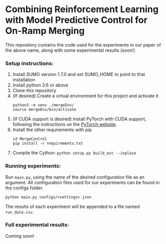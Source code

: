 # Combining  Reinforcement  Learning  with  Model  Predictive  Control  for On-Ramp  Merging

This repository contains the code used for the experiments in our paper of the above name, along with some experimental results (soon!)

### Setup instructions:
1. Install SUMO version 1.7.0 and set SUMO_HOME to point to that installation
2. Install python 3.6 or above
3. Clone this repository
4. (If desired) Create a virtual environment for this project and activate it
    ```
    python3 -m venv ./mergeEnv/
    source mergeEnv/bin/activate
    ```
5. (If CUDA support is desired) Install PyTorch with CUDA support, following the instructions on the [PyTorch website](https://pytorch.org/).
6. Install the other requirements with pip
    ```
    cd MergeControl
    pip install -r requirements.txt
    ```
7. Compile the Cython:
    ```python setup.py build_ext --inplace```

### Running experiments:
Run `main.py`, using the name of the desired configuration file as an argument. All configuration files used for our experiments can be found in the configs folder.
```
python main.py configs/<settings>.json
```
The results of each experiment will be appended to a file named `run_data.csv`.

### Full experimental results:
Coming soon!